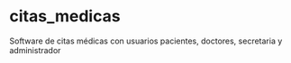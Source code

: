 # citas_medicas
Software de citas médicas con usuarios pacientes, doctores, secretaria y administrador

